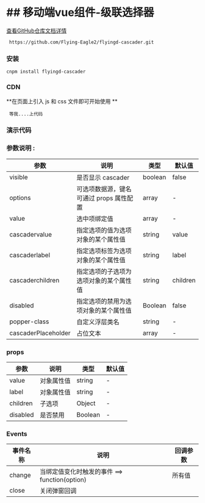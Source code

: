 # ## 移动端vue组件-级联选择器

[查看GitHub仓库文档详情](https://github.com/Flying-Eagle2/flyingd-cascader.git)

` https://github.com/Flying-Eagle2/flyingd-cascader.git`

### 安装

` cnpm install flyingd-cascader ` 

### CDN

**在页面上引入 js 和 css 文件即可开始使用 **

` 等我....上代码`

### 演示代码

<template>

​	<flyingd-cascader  v-model="cascaderOption"  :visible.sync="cascaderVisible"  :options="options"  :cascadervalue="cascadervalue"  :cascaderlabel="cascaderlabel"  :placeholder="cascaderPlaceholder"

​           :cascaderchildren="cascaderchildren"  popper-class='flyingdwang-cascader'   @change="cascaderFun" 

​        \></flyingd-cascader>

</template>

<script>
import flyingdCascader from 'flyingd-cascader';
export default {
  name: 'demo',
  components:{
    flyingdCascader
  },
  data () {
    return {
      options: [
          {
          value: 'zhinan',
          label: '指南',
          children: [{
            value: 'shejiyuanze',
            label: '设计原则',
            children: [{
              value: 'yizhi',
              label: '一致',
              disabled:true,
              }, {
              value: 'fankui',
              label: '反馈'
              }, {
              value: 'xiaolv',
              label: '效率'
              }, {
              value: 'kekong',
              label: '可控'
              }]
          }, {
              value: 'daohang',
              label: '导航',
              disabled:true,
              children: [{
              value: 'cexiangdaohang',
              label: '侧向导航'
              }, {
              value: 'dingbudaohang',
              label: '顶部导航'
              }]
          }]
          }, {
          value: 'zujian',
          label: '组件',
          children: [{
              value: 'basic',
              label: 'Basic',
              children: [{
              value: 'layout',
              label: 'Layout 布局'
              }, {
              value: 'color',
              label: 'Color 色彩'
              }, {
              value: 'typography',
              label: 'Typography 字体'
              }, {
              value: 'icon',
              label: 'Icon 图标'
              }, {
              value: 'button',
              label: 'Button 按钮'
              }]
          }, {
              value: 'form',
              label: 'Form',
              children: [{
              value: 'radio',
              label: 'Radio 单选框'
              }, {
              value: 'checkbox',
              label: 'Checkbox 多选框'
              }, {
              value: 'input',
              label: 'Input 输入框'
              }, {
              value: 'input-number',
              label: 'InputNumber 计数器'
              }, {
              value: 'select',
              label: 'Select 选择器'
              }, {
                  value: 'cascader',
                  label: 'Cascader 级联选择器'
              }, {
              value: 'switch',
              label: 'Switch 开关'
              }, {
              value: 'slider',
              label: 'Slider 滑块'
              }, {
              value: 'time-picker',
              label: 'TimePicker 时间选择器'
              }, {
                  value: 'date-picker',
                  label: 'DatePicker 日期选择器',
                  children: [{
                      value: 'axure',
                      label: 'Axure Components'
                  }, {
                      value: 'sketch',
                      label: 'Sketch Templates'
                  }, {
                      value: 'jiaohu',
                      label: '组件交互文档'
                  }]
              }, {
              value: 'datetime-picker',
              label: 'DateTimePicker 日期时间选择器'
              }, {
              value: 'upload',
              label: 'Upload 上传'
              }, {
              value: 'rate',
              label: 'Rate 评分'
              }, {
              value: 'form',
              label: 'Form 表单'
              }]
          }, {
              value: 'data',
              label: 'Data',
              children: [{
              value: 'table',
              label: 'Table 表格'
              }, {
              value: 'tag',
              label: 'Tag 标签'
              }, {
              value: 'progress',
              label: 'Progress 进度条'
              }, {
              value: 'tree',
              label: 'Tree 树形控件'
              }, {
              value: 'pagination',
              label: 'Pagination 分页'
              }, {
              value: 'badge',
              label: 'Badge 标记'
              }]
          }, {
              value: 'notice',
              label: 'Notice',
              children: [{
              value: 'alert',
              label: 'Alert 警告'
              }, {
              value: 'loading',
              label: 'Loading 加载'
              }, {
              value: 'message',
              label: 'Message 消息提示'
              }, {
              value: 'message-box',
              label: 'MessageBox 弹框'
              }, {
              value: 'notification',
              label: 'Notification 通知'
              }]
          }, {
              value: 'navigation',
              label: 'Navigation',
              children: [{
              value: 'menu',
              label: 'NavMenu 导航菜单'
              }, {
              value: 'tabs',
              label: 'Tabs 标签页'
              }, {
              value: 'breadcrumb',
              label: 'Breadcrumb 面包屑'
              }, {
              value: 'dropdown',
              label: 'Dropdown 下拉菜单'
              }, {
              value: 'steps',
              label: 'Steps 步骤条'
              }]
          }, {
              value: 'others',
              label: 'Others',
              children: [{
              value: 'dialog',
              label: 'Dialog 对话框'
              }, {
              value: 'tooltip',
              label: 'Tooltip 文字提示'
              }, {
              value: 'popover',
              label: 'Popover 弹出框'
              }, {
              value: 'card',
              label: 'Card 卡片'
              }, {
              value: 'carousel',
              label: 'Carousel 走马灯'
              }, {
              value: 'collapse',
              label: 'Collapse 折叠面板'
              }]
          }]
          }, {
          value: 'ziyuan',
          label: '资源',
          children: [{
              value: 'axure',
              label: 'Axure Components'
          }, {
              value: 'sketch',
              label: 'Sketch Templates'
          }, {
              value: 'jiaohu',
              label: '组件交互文档'
          }]
          }
      ],
      cascadervalue:'value',
      cascaderlabel:'label',
      cascaderchildren:'children',
      cascaderOption:["zujian","data"],
      cascaderPlaceholder:['选择省份','选择城市','请选择参数'],
      cascaderVisible:false,
    }
  },
  methods: {
    cascaderFun:function (option){
        console.log(option,this.cascaderOption);
    },
  },
}
</script>





### 参数说明 :

| 参数                | 说明                                    | 类型    | 默认值   |
| ------------------- | --------------------------------------- | ------- | -------- |
| visible             | 是否显示 cascader                       | boolean | false    |
| options             | 可选项数据源，键名可通过 props 属性配置 | array   | -        |
| value               | 选中项绑定值                            | array   | -        |
| cascadervalue       | 指定选项的值为选项对象的某个属性值      | string  | value    |
| cascaderlabel       | 指定选项标签为选项对象的某个属性值      | string  | label    |
| cascaderchildren    | 指定选项的子选项为选项对象的某个属性值  | string  | children |
| disabled            | 指定选项的禁用为选项对象的某个属性值    | Boolean | false    |
| popper-class        | 自定义浮层类名                          | string  | -        |
| cascaderPlaceholder | 占位文本                                | array   | -        |

### props

| 参数     | 说明       | 类型    | 默认值 |
| -------- | ---------- | ------- | ------ |
| value    | 对象属性值 | string  | -      |
| label    | 对象属性值 | string  | -      |
| children | 子选项     | Object  | -      |
| disabled | 是否禁用   | Boolean | -      |

### Events

| 事件名称 | 说明                                           | 回调参数 |
| -------- | ---------------------------------------------- | -------- |
| change   | 当绑定值变化时触发的事件 ==>  function(option) | 所有值   |
| close    | 关闭弹窗回调                                   |          |